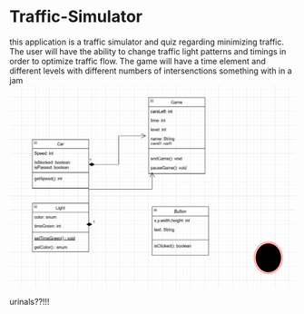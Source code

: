 # Traffic-Simulator

this application is a traffic simulator and quiz regarding minimizing traffic. The user will have the ability to change traffic light patterns and timings in order to optimize traffic flow. The game will have a time element and different levels with different numbers of intersenctions
something with in a jam
![ClassDiagram](images/IAJDiagram3-27.PNG)

urinals??!!!
